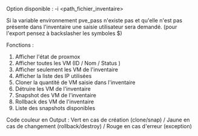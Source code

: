 Option disponible :
-i <path_fichier_inventaire>

Si la variable environnement pve_pass n'existe pas et qu'elle n'est pas présente dans l'inventaire une saisie utilisateur sera demandé.
(pour l'export pensez à backslasher les symboles $)

Fonctions :
1. Afficher l'état de proxmox
2. Afficher toutes les VM (ID / Nom / Status )
3. Afficher seulement les VM de l'inventaire 
4. Afficher la liste des IP utilisées
5. Cloner la quantité de VM saisie dans l'inventaire
6. Détruire les VM de l'inventaire
7. Snapshot des VM de l'inventaire
8. Rollback des VM de l'inventaire
9. Liste des snapshots disponibles

Code couleur en Output : Vert en cas de création (clone/snap) / Jaune en cas de changement (rollback/destroy) / Rouge en cas d'erreur (exception)
